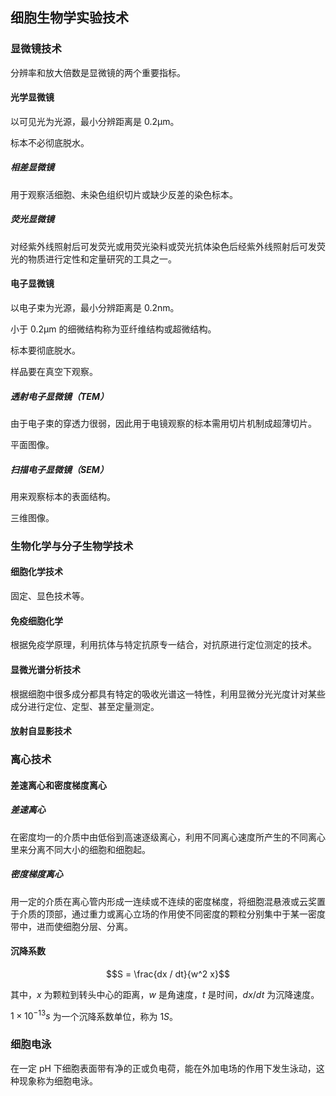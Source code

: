 ## 细胞生物学实验技术

### 显微镜技术

分辨率和放大倍数是显微镜的两个重要指标。

#### 光学显微镜

以可见光为光源，最小分辨距离是 0.2µm。

标本不必彻底脱水。

##### 相差显微镜

用于观察活细胞、未染色组织切片或缺少反差的染色标本。

##### 荧光显微镜

对经紫外线照射后可发荧光或用荧光染料或荧光抗体染色后经紫外线照射后可发荧光的物质进行定性和定量研究的工具之一。

#### 电子显微镜

以电子束为光源，最小分辨距离是 0.2nm。

小于 0.2µm 的细微结构称为亚纤维结构或超微结构。

标本要彻底脱水。

样品要在真空下观察。

##### 透射电子显微镜（TEM）

由于电子束的穿透力很弱，因此用于电镜观察的标本需用切片机制成超薄切片。

平面图像。

##### 扫描电子显微镜（SEM）

用来观察标本的表面结构。

三维图像。

### 生物化学与分子生物学技术

#### 细胞化学技术

固定、显色技术等。

#### 免疫细胞化学

根据免疫学原理，利用抗体与特定抗原专一结合，对抗原进行定位测定的技术。

#### 显微光谱分析技术

根据细胞中很多成分都具有特定的吸收光谱这一特性，利用显微分光光度计对某些成分进行定位、定型、甚至定量测定。

#### 放射自显影技术

### 离心技术

#### 差速离心和密度梯度离心

##### 差速离心

在密度均一的介质中由低俗到高速逐级离心，利用不同离心速度所产生的不同离心里来分离不同大小的细胞和细胞起。

##### 密度梯度离心

用一定的介质在离心管内形成一连续或不连续的密度梯度，将细胞混悬液或云奖置于介质的顶部，通过重力或离心立场的作用使不同密度的颗粒分别集中于某一密度带中，进而使细胞分层、分离。

#### 沉降系数

$$S = \frac{dx / dt}{w^2 x}$$

其中，$x$ 为颗粒到转头中心的距离，$w$ 是角速度，$t$ 是时间，$dx/dt$ 为沉降速度。

$1 \times 10^{-13}s$ 为一个沉降系数单位，称为 $1S$。

### 细胞电泳

在一定 pH 下细胞表面带有净的正或负电荷，能在外加电场的作用下发生泳动，这种现象称为细胞电泳。